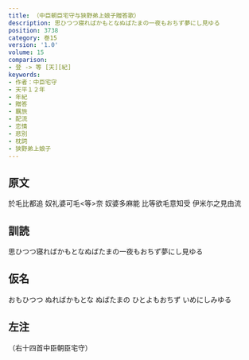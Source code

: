 ```yaml
---
title: （中臣朝臣宅守与狭野弟上娘子贈答歌）
description: 思ひつつ寝ればかもとなぬばたまの一夜もおちず夢にし見ゆる
position: 3738
category: 巻15
version: '1.0'
volume: 15
comparison:
- 登 -> 等 [天][紀]
keywords:
- 作者：中臣宅守
- 天平１２年
- 年紀
- 贈答
- 羈旅
- 配流
- 恋情
- 悲別
- 枕詞
- 狭野弟上娘子
---
```


## 原文

於毛比都追 奴礼婆可毛<等>奈 奴婆多麻能 比等欲毛意知受 伊米尓之見由流

## 訓読

思ひつつ寝ればかもとなぬばたまの一夜もおちず夢にし見ゆる

## 仮名

おもひつつ ぬればかもとな ぬばたまの ひとよもおちず いめにしみゆる

## 左注

（右十四首中臣朝臣宅守）
